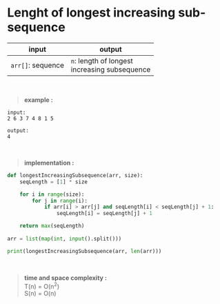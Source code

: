 # Lenght of longest increasing sub-sequence

| input | output |
| --- | --- |
| `arr[]`: sequence | `n`: length of longest <br> increasing subsequence |

<br>

> **example :**

```
input:
2 6 3 7 4 8 1 5

output:
4
```

<br>

> **implementation :**

```python 
def longestIncreasingSubsequence(arr, size):
    seqLength = [1] * size 

    for i in range(size):
        for j in range(i):
            if arr[i] > arr[j] and seqLength[i] < seqLength[j] + 1:
                seqLength[i] = seqLength[j] + 1

    return max(seqLength)
    
arr = list(map(int, input().split()))

print(longestIncreasingSubsequence(arr, len(arr)))
```

<br>

> **time and space complexity :**
<br> T(n) = O(n<sup>2</sup>)
<br> S(n) = O(n)
